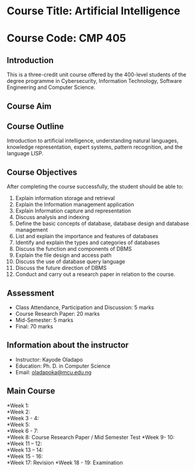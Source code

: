 # Course Title: Artificial Intelligence 
# Course Code: CMP 405

## Introduction 
This is a three-credit unit course offered by the 400-level students of the degree programme in Cybersecurity, Information Technology, Software Engineering and Computer Science.  

## Course Aim 


## Course Outline 
Introduction to artificial intelligence, understanding natural languages, knowledge representation, expert systems, pattern recognition, and the language LISP.

## Course Objectives 
After completing the course successfully, the student should be able to:
1.	Explain information storage and retrieval 
2.	Explain the Information management application 
3.	Explain Information capture and representation 
4.	Discuss analysis and indexing 
5.	Define the basic concepts of database, database design and database management
6.	List and explain the importance and features of databases
7.	Identify and explain the types and categories of databases  
8.	Discuss the function and components of DBMS 
9.	Explain the file design and access path 
10.	Discuss the use of database query language 
11.	Discuss the future direction of DBMS 
12.	Conduct and carry out a research paper in relation to the course. 

## Assessment 
*	Class Attendance, Participation and Discussion: 	 5 marks 
*	Course Research Paper:				20 marks
*	Mid-Semester:					 5 marks 
*	Final:						70 marks

## Information about the instructor
*	Instructor: Kayode Oladapo
*	Education: Ph. D. in Computer Science
*	Email: oladapoka@mcu.edu.ng

## Main Course 
*Week 1: 	
*Week 2:	
*Week 3 - 4: 	
*Week 5: 	
*Week 6 - 7: 	
*Week 8:	Course Research Paper / Mid Semester Test
*Week 9- 10: 	
*Week 11 – 12:	
*Week 13 – 14:	
*Week 15 - 16:	
*Week 17:	Revision 
*Week 18 - 19:	Examination 


